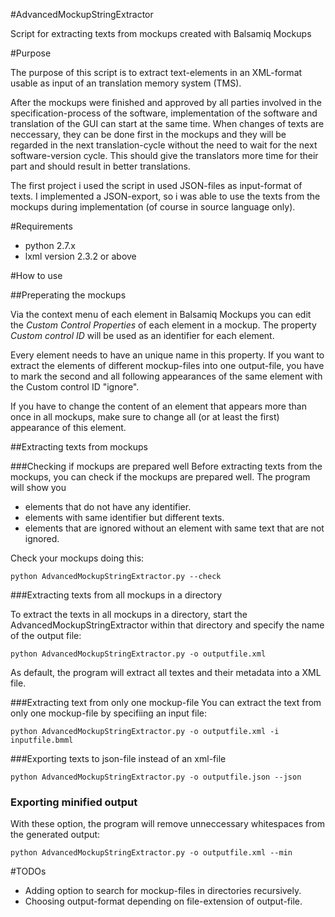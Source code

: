#AdvancedMockupStringExtractor

Script for extracting texts from mockups created with Balsamiq Mockups

#Purpose

The purpose of this script is to extract text-elements in an XML-format
usable as input of an translation memory system (TMS).

After the mockups were finished and approved by all parties involved in
the specification-process of the software, implementation of the software
and translation of the GUI can start at the same time.
When changes of texts are neccessary, they can be done first in the mockups
and they will be regarded in the next translation-cycle without the need to
wait for the next software-version cycle.
This should give the translators more time for their part and should result
in better translations.

The first project i used the script in used JSON-files as input-format of
texts. I implemented a JSON-export, so i was able to use the texts from the
mockups during implementation (of course in source language only).

#Requirements
* python 2.7.x
* lxml version 2.3.2 or above

#How to use

##Preperating the mockups

Via the context menu of each element in Balsamiq Mockups you can edit the
*Custom Control Properties* of each element in a mockup. The property
*Custom control ID* will be used as an identifier for each element.

Every element needs to have an unique name in this property. If you want
to extract the elements of different mockup-files into one output-file, you
have to mark the second and all following appearances of the same element
with the Custom control ID "ignore".

If you have to change the content of an element that appears more than
once in all mockups, make sure to change all (or at least the first) appearance
of this element.

##Extracting texts from mockups

###Checking if mockups are prepared well
Before extracting texts from the mockups, you can check if the mockups are prepared
well. The program will show you

* elements that do not have any identifier.
* elements with same identifier but different texts.
* elements that are ignored without an element with same text that are not ignored.

Check your mockups doing this:

    python AdvancedMockupStringExtractor.py --check

###Extracting texts from all mockups in a directory 

To extract the texts in all mockups in a directory, start the AdvancedMockupStringExtractor
within that directory and specify the name of the output file:

    python AdvancedMockupStringExtractor.py -o outputfile.xml

As default, the program will extract all textes and their metadata into a
XML file.

###Extracting text from only one mockup-file
You can extract the text from only one mockup-file by specifiing an input file:

    python AdvancedMockupStringExtractor.py -o outputfile.xml -i inputfile.bmml

###Exporting texts to json-file instead of an xml-file

    python AdvancedMockupStringExtractor.py -o outputfile.json --json

### Exporting minified output
With these option, the program will remove unneccessary whitespaces from the generated output:

    python AdvancedMockupStringExtractor.py -o outputfile.xml --min

#TODOs
* Adding option to search for mockup-files in directories recursively.
* Choosing output-format depending on file-extension of output-file.